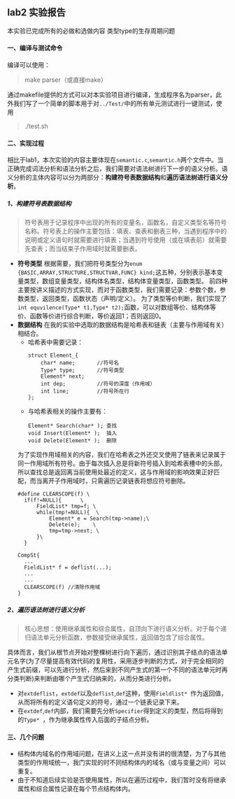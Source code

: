 
## lab2 实验报告
本实验已完成所有的必做和选做内容
类型type的生存周期问题
#### 一、编译与测试命令
编译可以使用：
  > make parser（或直接make）

通过makefile提供的方式可以对本实验项目进行编译，生成程序名为parser，此外我们写了一个简单的脚本用于对`../Test/`中的所有单元测试进行一键测试，使用
  > ./test.sh


#### 二、实现过程
相比于lab1，本次实验的内容主要体现在`semantic.c`,`semantic.h`两个文件中。当正确完成词法分析和语法分析之后，我们需要对语法树进行下一步的语义分析。语义分析的主体内容可以分为两部分：**构建符号表数据结构**和**遍历语法树进行语义分析**。
##### 1、构建符号表数据结构
> 符号表用于记录程序中出现的所有的变量名，函数名，自定义类型名等符号名称。符号表上的操作主要包括：填表、查表和删表三种，当遇到程序中的说明或定义语句时就需要进行填表；当遇到符号使用（或在填表前）就需要先查表；而当结束子作用域时就需要删表。
* **符号类型**
  根据需要，我们把符号类型分为`enum {BASIC,ARRAY,STRUCTURE,STRUCTVAR,FUNC} kind;`这五种，分别表示基本变量类型，数组变量类型，结构体名类型，结构体变量类型，函数类型。
  前四种主要按讲义描述的方式实现，而对于函数类型，我们需要记录：参数个数，参数类型，返回类型，函数状态（声明/定义）。
  为了类型等价判断，我们实现了`int equvilence(Type* t1,Type* t2);`函数，可以对数组等价、结构体等价、函数等价进行综合判断，等价返回1；否则返回0。
* **数据结构**
  在我的实验中选取的数据结构是哈希表和链表（主要与作用域有关）相结合。
  * 哈希表中需要记录：
    ```
    struct Element_{
        char* name;       //符号名
        Type* type;       //符号类型
        Element* next;
        int dep;          //符号的深度（作用域）
        int line;         //符号所在行
    };
    ```
  * 与哈希表相关的操作主要有：
    ```
    Element* Search(char* ); 查找
    void Insert(Element* );  插入
    void Delete(Element* );  删除
    ```
  为了实现作用域相关的内容，我们在哈希表之外还交叉使用了链表来记录属于同一作用域所有符号。由于每次插入总是将新符号插入到哈希表槽中的头部，所以查找总是返回离当前使用处最近的定义，这与作用域的影响效果正好匹配，而当离开子作用域时，只需遍历记录链表将想应符号删除。
  ```
  #define CLEARSCOPE(f) \
    if(f!=NULL){      \
        FieldList* tmp=f; \
        while(tmp!=NULL){  \
            Element* e = Search(tmp->name);\
            Delete(e);    \
            tmp=tmp->next; \
        }\
    }
  ```
  ```
  CompSt{
    ...
    FieldList* f = deflist(...);
    ...
    ...
    CLEARSCOPE(f) //清除作用域
  }
  ```
##### 2、遍历语法树进行语义分析
> 核心思想：使用继承属性和综合属性，自顶向下进行语义分析。对于每个递归语法单元分析函数，参数接受继承属性，返回值包含了综合属性。

具体而言，我们从根节点开始对整棵树进行向下遍历，通过识别其子结点的语法单元名字(为了尽量提高有效代码的复用性，采用逐步判断的方式，对于完全相同的产生式前缀，可以先进行分析，然后来到不同产生式的第一个不同的语法单元时再分类判断)来判断由哪个产生式归纳来的，从而分类进行分析。
* 对`extdeflist`，`extdef`以及`deflist`,`def`这种，使用`Fieldlist* `作为返回值，从而将所有的定义语句定义的符号，通过一个链表记录下来。
* 在`extdef`,`def`内部，我们需要先分析`Specifier`得到定义的类型，然后将得到的`Type* `，作为继承属性传入后面的子结点分析。

#### 三、几个问题
* 结构体内域名的作用域问题，在讲义上这一点并没有讲的很清楚，为了与其他类型的作用域统一，我门实现的时不同结构体内的域名（或与变量之间）可以重复。
* 由于不知道后续实验是否使用属性，所以在遍历过程中，我们暂时没有将继承属性和综合属性记录在每个节点结构体内。

